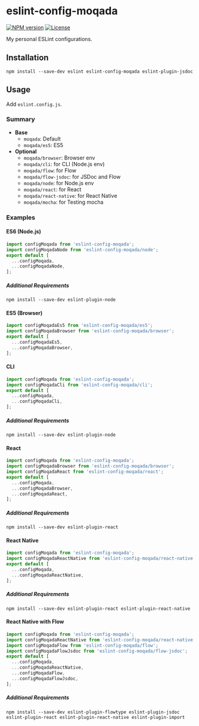 # eslint-config-moqada

[![NPM version][npm-image]][npm-url]
[![License][license-image]][license-url]


My personal ESLint configurations.

## Installation

```
npm install --save-dev eslint eslint-config-moqada eslint-plugin-jsdoc
```

## Usage

Add `eslint.config.js`.

### Summary

- **Base**
  - `moqada`: Default
  - `moqada/es5`: ES5
- **Optional**
  - `moqada/browser`: Browser env
  - `moqada/cli`: for CLI (Node.js env)
  - `moqada/flow`: for Flow
  - `moqada/flow-jsdoc`: for JSDoc and Flow
  - `moqada/node`: for Node.js env
  - `moqada/react`: for React
  - `moqada/react-native`: for React Native
  - `moqada/mocha`: for Testing mocha

### Examples

#### ES6 (Node.js)

```js
import configMoqada from 'eslint-config-moqada';
import configMoqadaNode from 'eslint-config-moqada/node';
export default [
  ...configMoqada,
  ...configMoqadaNode,
];
```

##### Additional Requirements

```
npm install --save-dev eslint-plugin-node
```

#### ES5 (Browser)

```js
import configMoqadaEs5 from 'eslint-config-moqada/es5';
import configMoqadaBrowser from 'eslint-config-moqada/browser';
export default [
  ...configMoqadaEs5,
  ...configMoqadaBrowser,
];
```

#### CLI

```js
import configMoqada from 'eslint-config-moqada';
import configMoqadaCli from 'eslint-config-moqada/cli';
export default [
  ...configMoqada,
  ...configMoqadaCli,
];
```

##### Additional Requirements

```
npm install --save-dev eslint-plugin-node
```

#### React

```js
import configMoqada from 'eslint-config-moqada';
import configMoqadaBrowser from 'eslint-config-moqada/browser';
import configMoqadaReact from 'eslint-config-moqada/react';
export default [
  ...configMoqada,
  ...configMoqadaBrowser,
  ...configMoqadaReact,
];
```

##### Additional Requirements

```
npm install --save-dev eslint-plugin-react
```

#### React Native

```js
import configMoqada from 'eslint-config-moqada';
import configMoqadaReactNative from 'eslint-config-moqada/react-native';
export default [
  ...configMoqada,
  ...configMoqadaReactNative,
];
```

##### Additional Requirements

```
npm install --save-dev eslint-plugin-react eslint-plugin-react-native
```


#### React Native with Flow

```js
import configMoqada from 'eslint-config-moqada';
import configMoqadaReactNative from 'eslint-config-moqada/react-native';
import configMoqadaFlow from 'eslint-config-moqada/flow';
import configMoqadaFlowJsdoc from 'eslint-config-moqada/flow-jsdoc';
export default [
  ...configMoqada,
  ...configMoqadaReactNative,
  ...configMoqadaFlow,
  ...configMoqadaFlowJsdoc,
];
```

##### Additional Requirements

```
npm install --save-dev eslint-plugin-flowtype eslint-plugin-jsdoc eslint-plugin-react eslint-plugin-react-native eslint-plugin-import
```

[npm-url]: https://www.npmjs.com/package/eslint-config-moqada
[npm-image]: https://img.shields.io/npm/v/eslint-config-moqada.svg?style=flat-square
[travis-url]: https://travis-ci.org/moqada/eslint-config
[travis-image]: https://img.shields.io/travis/moqada/eslint-config.svg?style=flat-square
[daviddm-url]: https://david-dm.org/moqada/eslint-config
[daviddm-image]: https://img.shields.io/david/moqada/eslint-config.svg?style=flat-square
[daviddm-dev-url]: https://david-dm.org/moqada/eslint-config#info=devDependencies
[daviddm-dev-image]: https://img.shields.io/david/dev/moqada/eslint-config.svg?style=flat-square
[license-url]: http://opensource.org/licenses/MIT
[license-image]: https://img.shields.io/npm/l/eslint-config-moqada.svg?style=flat-square
